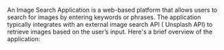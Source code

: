 An Image Search Application is a web-based platform that allows users to search for images by entering keywords or phrases. The application typically integrates with an external image search API ( Unsplash API) to retrieve images based on the user’s input. Here's a brief overview of the application:
